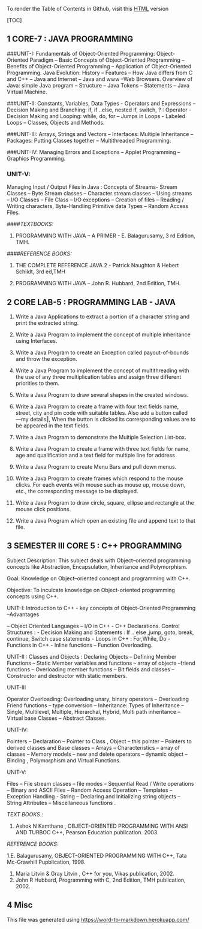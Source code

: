 
To render the Table of Contents in Github, visit this [HTML](https://rawgit.com/kgashok/orientations/master/html/syllabusJava.html) version

[TOC]


## 1 CORE-7 : JAVA PROGRAMMING

###UNIT-I: 
Fundamentals of Object-Oriented Programming: Object-Oriented Paradigm – Basic Concepts of Object-Oriented Programming – Benefits of Object-Oriented Programming – Application of Object-Oriented Programming. Java Evolution: History – Features – How Java differs from C and C++ – Java and Internet – Java and www –Web Browsers. Overview of Java: simple Java program – Structure – Java Tokens – Statements – Java Virtual Machine.

###UNIT-II: 
Constants, Variables, Data Types - Operators and Expressions – Decision Making and Branching: if, if ..else, nested if, switch, ? : Operator - Decision Making and Looping: while, do, for – Jumps in Loops - Labeled Loops – Classes, Objects and Methods.

###UNIT-III: 
Arrays, Strings and Vectors – Interfaces: Multiple Inheritance – Packages: Putting Classes together – Multithreaded Programming.

###UNIT-IV:
Managing Errors and Exceptions  –  Applet  Programming  –  Graphics Programming.

### UNIT-V: 
Managing Input / Output Files in Java : Concepts of Streams- Stream Classes – Byte Stream classes – Character stream classes – Using streams – I/O Classes – File Class – I/O exceptions – Creation of files – Reading / Writing characters, Byte-Handling Primitive data Types – Random Access Files.

####_TEXTBOOKS:_

1. PROGRAMMING WITH JAVA – A PRIMER - E. Balagurusamy, 3 rd Edition, TMH.

####_REFERENCE BOOKS:_

1. THE COMPLETE REFERENCE JAVA 2 - Patrick Naughton &amp; Hebert Schildt, 3rd ed,TMH

1. PROGRAMMING WITH JAVA – John R. Hubbard, 2nd Edition, TMH.



## 2 CORE LAB-5 : PROGRAMMING LAB - JAVA

1. Write a Java Applications to extract a portion of a character string and print the extracted string.

1. Write a Java Program to implement the concept of multiple inheritance using Interfaces.

1. Write a Java Program to create an Exception called payout-of-bounds and throw the exception.

1. Write a Java Program to implement the concept of multithreading with the use of any three multiplication tables and assign three different priorities to them.

1. Write a Java Program to draw several shapes in the created windows.

1. Write a Java Program to create a frame with four text fields name, street, city and pin code with suitable tables. Also add a button called ―my details‖, When the button is clicked its corresponding values are to be appeared in the text fields.

1. Write a Java Program to demonstrate the Multiple Selection List-box.

1. Write a Java Program to create a frame with three text fields for name, age and qualification and a text field for multiple line for address

1. Write a Java Program to create Menu Bars and pull down menus.

1. Write a Java Program to create frames which respond to the mouse clicks. For each events with mouse such as mouse up, mouse down, etc., the corresponding message to be displayed.

1. Write a Java Program to draw circle, square, ellipse and rectangle at the mouse click positions.

1. Write a Java Program which open an existing file and append text to that file.


## 3 SEMESTER III CORE 5 : C++ PROGRAMMING

Subject Description: This subject deals with Object–oriented programming concepts like Abstraction, Encapsulation, Inheritance and Polymorphism.

Goal: Knowledge on Object–oriented concept and programming with C++.

Objective: To inculcate knowledge on Object-oriented programming concepts using C++.

UNIT-I: Introduction to C++ - key concepts  of Object-Oriented Programming –Advantages

– Object Oriented Languages – I/O in C++ - C++ Declarations. Control Structures : - Decision Making and Statements : If .. else ,jump, goto, break, continue, Switch case statements - Loops in C++ : For,While, Do - Functions in C++ - Inline functions – Function Overloading.

UNIT-II : Classes and Objects : Declaring Objects – Defining Member Functions – Static Member variables and functions – array of objects –friend functions – Overloading member functions – Bit fields and classes – Constructor and destructor with static members.

UNIT-III

Operator Overloading: Overloading unary, binary operators – Overloading Friend functions – type conversion – Inheritance: Types of Inheritance – Single, Multilevel, Multiple, Hierarchal, Hybrid, Multi path inheritance – Virtual base Classes – Abstract Classes.

UNIT-IV:

Pointers – Declaration – Pointer to Class , Object – this pointer – Pointers to derived classes and Base classes – Arrays – Characteristics – array of classes – Memory models – new and delete operators – dynamic object – Binding , Polymorphism and Virtual Functions.

UNIT-V:

Files – File stream classes – file modes – Sequential Read / Write operations – Binary and ASCII Files – Random Access Operation – Templates – Exception Handling - String – Declaring and Initializing string objects – String Attributes – Miscellaneous functions .

_TEXT BOOKS :_

1. Ashok N Kamthane , OBJECT-ORIENTED PROGRAMMING WITH ANSI AND TURBOC C++, Pearson Education publication. 2003.

_REFERENCE BOOKS:_

1.E. Balagurusamy, OBJECT-ORIENTED PROGRAMMING WITH C++, Tata Mc-Grawhill Pupblication, 1998.

1. Maria Litvin &amp; Gray Litvin , C++ for you, Vikas publication, 2002.
2. John R Hubbard, Programming with C, 2nd Edition, TMH publication, 2002.

## 4 Misc
This file was generated using https://word-to-markdown.herokuapp.com/
